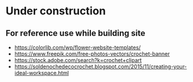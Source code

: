 # Under construction
## For reference use while building site
* https://colorlib.com/wp/flower-website-templates/
* https://www.freepik.com/free-photos-vectors/crochet-banner
* https://stock.adobe.com/search?k=crochet+clipart
* https://soldenochedecocrochet.blogspot.com/2015/11/creating-your-ideal-workspace.html
